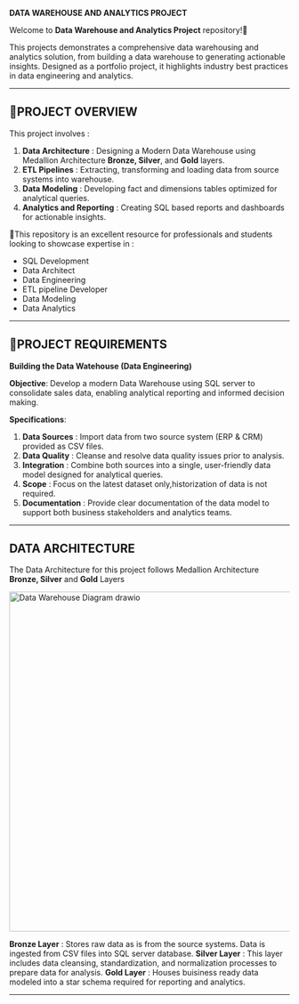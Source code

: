 **DATA WAREHOUSE AND ANALYTICS PROJECT**

Welcome to **Data Warehouse and Analytics Project** repository!🚀

This projects demonstrates a comprehensive data warehousing and analytics solution, from building a data warehouse
to generating actionable insights. Designed as a portfolio project, it highlights industry best practices in 
data engineering and analytics.

---------------------------------------------------------------------------------------------------------------------------------

📖**PROJECT OVERVIEW**
---------------------------------------------------------------------------------------------------------------------------------
This project involves :
1. **Data Architecture** : Designing a Modern Data Warehouse using Medallion Architecture **Bronze, Silver**, and **Gold**
    layers.
2. **ETL Pipelines** : Extracting, transforming and loading data from source systems into warehouse.
3. **Data Modeling** : Developing fact and dimensions tables optimized for analytical queries.
4. **Analytics and Reporting** : Creating SQL based reports and dashboards for actionable insights.

  🎯This repository is an excellent resource for professionals and students looking to showcase expertise in :
  - SQL Development
  - Data Architect
  - Data Engineering
  - ETL pipeline Developer
  - Data Modeling
  - Data Analytics

-------------------------------------------------------------------------------------------------------------------------------------
🚀**PROJECT REQUIREMENTS**
-------------------------------------------------------------------------------------------------------------------------------------
**Building the Data Watehouse (Data Engineering)**

**Objective**:
Develop a modern Data Warehouse using SQL server to consolidate sales data, enabling analytical reporting and 
informed decision making.

**Specifications**:
1. **Data Sources** : Import data from two source system (ERP & CRM) provided as CSV files.
2. **Data Quality** : Cleanse and resolve data quality issues prior to analysis.
3. **Integration** : Combine both sources into a single, user-friendly data model designed for analytical queries.
4. **Scope** : Focus on the latest dataset only,historization of data is not required.
5. **Documentation** : Provide clear documentation of the data model to support both business stakeholders and analytics teams.

-------------------------------------------------------------------------------------------------------------------------------------
**DATA ARCHITECTURE** 
-------------------------------------------------------------------------------------------------------------------------------------
The Data Architecture for this project follows Medallion Architecture **Bronze, Silver** and **Gold** Layers

<img width="911" height="611" alt="Data Warehouse Diagram drawio" src="https://github.com/user-attachments/assets/d0d3a17e-bb39-4792-86b8-b6eddbe87c30" />

**Bronze Layer** : Stores raw data as is from the source systems. Data is ingested from CSV files into SQL server database.
**Silver Layer** : This layer includes data cleansing, standardization, and normalization processes to prepare data for analysis.
**Gold Layer** : Houses buisiness ready data modeled into a star schema required for reporting and analytics.

--------------------------------------------------------------------------------------------------------------------------------------
